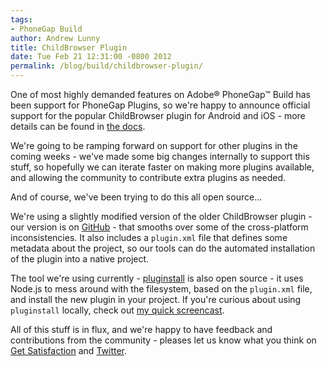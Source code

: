 ```yaml
---
tags:
- PhoneGap Build
author: Andrew Lunny
title: ChildBrowser Plugin
date: Tue Feb 21 12:31:00 -0800 2012
permalink: /blog/build/childbrowser-plugin/
---
```


One of most highly demanded features on Adobe® PhoneGap™ Build has been support for PhoneGap Plugins, so we're happy to announce official support for the popular ChildBrowser plugin for Android and iOS - more details can be found in [the docs](/docs/plugins).

We're going to be ramping forward on support for other plugins in the coming weeks - we've made some big changes internally to support this stuff, so hopefully we can iterate faster on making more plugins available, and allowing the community to contribute extra plugins as needed.

And of course, we've been trying to do this all open source...

<!-- end-slug -->

We're using a slightly modified version of the older ChildBrowser plugin - our version is on [GitHub](https://github.com/alunny/ChildBrowser) - that smooths over some of the cross-platform inconsistencies. It also includes a `plugin.xml` file that defines some metadata about the project, so our tools can do the automated installation of the plugin into a native project.

The tool we're using currently - [pluginstall](https://github.com/alunny/pluginstall) is also open source - it uses Node.js to mess around with the filesystem, based on the `plugin.xml` file, and install the new plugin in your project. If you're curious about using `pluginstall` locally, check out [my quick screencast](http://youtu.be/HOs9nuzhxR4).

All of this stuff is in flux, and we're happy to have feedback and contributions from the community - pleases let us know what you think on [Get Satisfaction](http://community.phonegap.com) and [Twitter](http://twitter.com/PhoneGapBuild).
